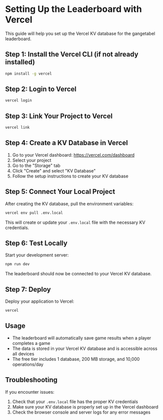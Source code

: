 # Setting Up the Leaderboard with Vercel

This guide will help you set up the Vercel KV database for the gangetabel leaderboard.

## Step 1: Install the Vercel CLI (if not already installed)

```bash
npm install -g vercel
```

## Step 2: Login to Vercel

```bash
vercel login
```

## Step 3: Link Your Project to Vercel

```bash
vercel link
```

## Step 4: Create a KV Database in Vercel

1. Go to your Vercel dashboard: https://vercel.com/dashboard
2. Select your project
3. Go to the "Storage" tab
4. Click "Create" and select "KV Database"
5. Follow the setup instructions to create your KV database

## Step 5: Connect Your Local Project

After creating the KV database, pull the environment variables:

```bash
vercel env pull .env.local
```

This will create or update your `.env.local` file with the necessary KV credentials.

## Step 6: Test Locally

Start your development server:

```bash
npm run dev
```

The leaderboard should now be connected to your Vercel KV database.

## Step 7: Deploy

Deploy your application to Vercel:

```bash
vercel
```

## Usage

- The leaderboard will automatically save game results when a player completes a game
- The data is stored in your Vercel KV database and is accessible across all devices
- The free tier includes 1 database, 200 MB storage, and 10,000 operations/day

## Troubleshooting

If you encounter issues:

1. Check that your `.env.local` file has the proper KV credentials
2. Make sure your KV database is properly set up in the Vercel dashboard
3. Check the browser console and server logs for any error messages 